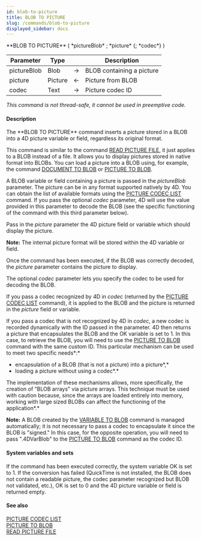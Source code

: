 ```yaml
---
id: blob-to-picture
title: BLOB TO PICTURE
slug: /commands/blob-to-picture
displayed_sidebar: docs
---
```


<!--REF #_command_.BLOB TO PICTURE.Syntax-->**BLOB TO PICTURE** ( *pictureBlob* ; *picture* {; *codec*} )<!-- END REF-->
<!--REF #_command_.BLOB TO PICTURE.Params-->
| Parameter | Type |  | Description |
| --- | --- | --- | --- |
| pictureBlob | Blob | &#8594;  | BLOB containing a picture |
| picture | Picture | &#8592; | Picture from BLOB |
| codec | Text | &#8594;  | Picture codec ID |

<!-- END REF-->

*This command is not thread-safe, it cannot be used in preemptive code.*


#### Description 

<!--REF #_command_.BLOB TO PICTURE.Summary-->The **BLOB TO PICTURE** command inserts a picture stored in a BLOB into a 4D picture variable or field, regardless its original format.<!-- END REF-->

This command is similar to the command [READ PICTURE FILE](read-picture-file.md), it just applies to a BLOB instead of a file. It allows you to display pictures stored in native format into BLOBs. You can load a picture into a BLOB using, for example, the command [DOCUMENT TO BLOB](document-to-blob.md) or [PICTURE TO BLOB](picture-to-blob.md).

A BLOB variable or field containing a picture is passed in the *pictureBlob* parameter. The picture can be in any format supported natively by 4D. You can obtain the list of available formats using the [PICTURE CODEC LIST](picture-codec-list.md) command. If you pass the optional *codec* parameter, 4D will use the value provided in this parameter to decode the BLOB (see the specific functioning of the command with this third parameter below).

Pass in the *picture* parameter the 4D picture field or variable which should display the picture. 

**Note:** The internal picture format will be stored within the 4D variable or field.

Once the command has been executed, if the BLOB was correctly decoded, the *picture* parameter contains the picture to display.

The optional *codec* parameter lets you specify the codec to be used for decoding the BLOB.

If you pass a codec recognized by 4D in *codec* (returned by the [PICTURE CODEC LIST](picture-codec-list.md) command), it is applied to the BLOB and the picture is returned in the *picture* field or variable.

If you pass a codec that is not recognized by 4D in *codec*, a new codec is recorded dynamically with the ID passed in the parameter. 4D then returns a picture that encapsulates the BLOB and the OK variable is set to 1\. In this case, to retrieve the BLOB, you will need to use the [PICTURE TO BLOB](picture-to-blob.md) command with the same custom ID. This particular mechanism can be used to meet two specific needs*:*

* encapsulation of a BLOB (that is not a picture) into a picture*,*
* loading a picture without using a codec*.*

The implementation of these mechanisms allows, more specifically, the creation of "BLOB arrays" via picture arrays. This technique must be used with caution because, since the arrays are loaded entirely into memory, working with large sized BLOBs can affect the functioning of the application*.*   

**Note:** A BLOB created by the [VARIABLE TO BLOB](variable-to-blob.md) command is managed automatically; it is not necessary to pass a codec to encapsulate it since the BLOB is "signed." In this case, for the opposite operation, you will need to pass ".4DVarBlob" to the [PICTURE TO BLOB](picture-to-blob.md) command as the codec ID.  

#### System variables and sets 

If the command has been executed correctly, the system variable OK is set to 1\. If the conversion has failed (QuickTime is not installed, the BLOB does not contain a readable picture, the codec parameter recognized but BLOB not validated, etc.), OK is set to 0 and the 4D picture variable or field is returned empty.

#### See also 

[PICTURE CODEC LIST](picture-codec-list.md)  
[PICTURE TO BLOB](picture-to-blob.md)  
[READ PICTURE FILE](read-picture-file.md)  
